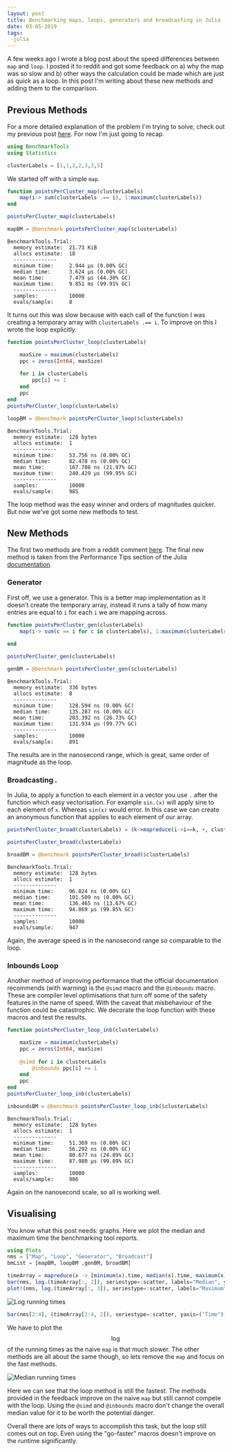 ```yaml
---
layout: post
title: Benchmarking maps, loops, generators and broadcasting in Julia
date: 03-05-2019
tags:
 -julia
---
```


A few weeks ago I wrote a blog post about the speed differences
between `map` and `loop`. I posted it to reddit and got some feedback
on a) why the map was so slow and b) other ways the calculation
could be made which are just as quick as a loop. In this post I'm
writing about these new methods and adding them to the comparison.

## Previous Methods

For a more detailed explanation of the problem I'm trying to solve, check out my previous
post
[here](http://dm13450.github.io/2019/04/17/MapLoopPerformance.html). For
now I'm just going to recap.

```julia
using BenchmarkTools
using Statistics
```
```julia
clusterLabels = [1,1,2,2,3,3,5]
```

We started off with a simple `map`. 

```julia
function pointsPerCluster_map(clusterLabels)
    map(i-> sum(clusterLabels .== i), 1:maximum(clusterLabels))
end

pointsPerCluster_map(clusterLabels)

mapBM = @benchmark pointsPerCluster_map($clusterLabels)
```


    BenchmarkTools.Trial: 
      memory estimate:  21.73 KiB
      allocs estimate:  18
      --------------
      minimum time:     2.944 μs (0.00% GC)
      median time:      3.624 μs (0.00% GC)
      mean time:        7.479 μs (44.30% GC)
      maximum time:     9.851 ms (99.91% GC)
      --------------
      samples:          10000
      evals/sample:     8


It turns out this was slow because with each call of the function I
was creating a temporary array with `clusterLabels .== i`. To improve
on this I wrote the loop explicitly.


```julia
function pointsPerCluster_loop(clusterLabels)

    maxSize = maximum(clusterLabels)
    ppc = zeros(Int64, maxSize)
    
    for i in clusterLabels
        ppc[i] += 1
    end
    ppc
end
pointsPerCluster_loop(clusterLabels)

loopBM = @benchmark pointsPerCluster_loop($clusterLabels)
```




    BenchmarkTools.Trial: 
      memory estimate:  128 bytes
      allocs estimate:  1
      --------------
      minimum time:     53.756 ns (0.00% GC)
      median time:      82.478 ns (0.00% GC)
      mean time:        167.708 ns (21.97% GC)
      maximum time:     240.429 μs (99.95% GC)
      --------------
      samples:          10000
      evals/sample:     985


The loop method was the easy winner and orders of magnitudes
quicker. But now we've got some new methods to test.

## New Methods

The first two methods are from a reddit comment
[here](https://www.reddit.com/r/programming/comments/be9swi/speed_differences_between_a_map_and_a_loop_in/el4chty/). The
final new method is taken from the Performance Tips section of the
Julia [documentation](https://docs.julialang.org/en/v1/manual/performance-tips/index.html). 

### Generator 

First off, we use a generator. This is a better map implementation as
it doesn't create the temporary array, instead it runs a tally of how
many entries are equal to `i` for each `i` we are mapping across. 

```julia
function pointsPerCluster_gen(clusterLabels)
    map(i-> sum(c == i for c in clusterLabels), 1:maximum(clusterLabels))
    
end

pointsPerCluster_gen(clusterLabels)

genBM = @benchmark pointsPerCluster_gen($clusterLabels)
```




    BenchmarkTools.Trial: 
      memory estimate:  336 bytes
      allocs estimate:  8
      --------------
      minimum time:     128.594 ns (0.00% GC)
      median time:      135.287 ns (0.00% GC)
      mean time:        203.392 ns (26.73% GC)
      maximum time:     131.934 μs (99.77% GC)
      --------------
      samples:          10000
      evals/sample:     891

The results are in the nanosecond range, which is great, same order
of magnitude as the loop. 

### Broadcasting .

In Julia, to apply a function to each element in a vector you use `.`
after the function which easy vectorisation. For example `sin.(x)`
will apply sine to each element of `x`. Whereas `sin(x)` would error.
In this case we can create an anonymous function that applies to each
element of our array. 

```julia
pointsPerCluster_broad(clusterLabels) = (k->mapreduce(i->i==k, +, clusterLabels)).(1:maximum(clusterLabels))

pointsPerCluster_broad(clusterLabels)

broadBM = @benchmark pointsPerCluster_broad($clusterLabels)
```


    BenchmarkTools.Trial: 
      memory estimate:  128 bytes
      allocs estimate:  1
      --------------
      minimum time:     96.824 ns (0.00% GC)
      median time:      101.509 ns (0.00% GC)
      mean time:        136.465 ns (13.67% GC)
      maximum time:     94.869 μs (99.85% GC)
      --------------
      samples:          10000
      evals/sample:     947

Again, the average speed is in the nanosecond range so comparable to
the loop.

### Inbounds Loop

Another method of improving performance that the official
documentation recommends (with warning) is the `@simd` macro and the
`@inbounds` macro. These are compiler level optimisations that turn
off some of the safety features in the name of speed. With the caveat
that misbehaviour of the function could be catastrophic. We decorate
the loop function with these macros and test the results.

```julia
function pointsPerCluster_loop_inb(clusterLabels)

    maxSize = maximum(clusterLabels)
    ppc = zeros(Int64, maxSize)
    
    @simd for i in clusterLabels
        @inbounds ppc[i] += 1
    end
    ppc
end
pointsPerCluster_loop_inb(clusterLabels)

inboundsBM = @benchmark pointsPerCluster_loop_inb($clusterLabels)
```

    BenchmarkTools.Trial: 
      memory estimate:  128 bytes
      allocs estimate:  1
      --------------
      minimum time:     51.369 ns (0.00% GC)
      median time:      56.292 ns (0.00% GC)
      mean time:        80.677 ns (24.89% GC)
      maximum time:     87.980 μs (99.89% GC)
      --------------
      samples:          10000
      evals/sample:     986


Again on the nanosecond scale, so all is working well. 


## Visualising

You know what this post needs: graphs. Here we plot the median and
maximum time the benchmarking tool reports. 

```julia
using Plots
nms = ["Map", "Loop", "Generator", "Broadcast"]
bmList = [mapBM, loopBM ,genBM, broadBM]

timeArray = mapreduce(x -> [minimum(x).time, median(x).time, maximum(x).time], hcat, bmList)'
bar(nms, log.(timeArray[:, 2]), seriestype=:scatter, labels="Median", yaxis=("log Time"))
plot!(nms, log.(timeArray[:, 3]), seriestype=:scatter, labels="Maximum")
```

![Log running times](/assets/maploop/output_16_0.svg)

```julia
bar(nms[2:4], (timeArray[2:4, 2]), seriestype=:scatter, yaxis=("Time"), label="Median")
```

We have to plot the $$\log$$ of the running times as the naive `map`
is that much slower. The other methods are all about the same though,
so lets remove the `map` and focus on the fast methods. 

<!---
![Running times](/assets/maploop/output_17_0.svg)
--->

![Median running times](/assets/maploop/output_18_0.svg)

Here we can see that the loop method is still the fastest. The methods
provided in the feedback improve on the naive `map` but still cannot
compete with the loop. Using the `@simd` and `@inbounds` macro don't change the overall median
value for it to be worth the potential danger.



Overall there are lots of ways to accomplish this task, but the loop
still comes out on top. Even using the "go-faster" macros doesn't
improve on the runtime significantly.
